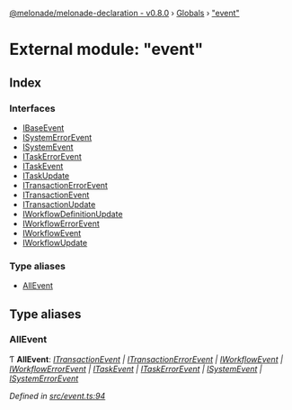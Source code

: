 [@melonade/melonade-declaration - v0.8.0](../README.md) › [Globals](../globals.md) › ["event"](_event_.md)

# External module: "event"

## Index

### Interfaces

* [IBaseEvent](../interfaces/_event_.ibaseevent.md)
* [ISystemErrorEvent](../interfaces/_event_.isystemerrorevent.md)
* [ISystemEvent](../interfaces/_event_.isystemevent.md)
* [ITaskErrorEvent](../interfaces/_event_.itaskerrorevent.md)
* [ITaskEvent](../interfaces/_event_.itaskevent.md)
* [ITaskUpdate](../interfaces/_event_.itaskupdate.md)
* [ITransactionErrorEvent](../interfaces/_event_.itransactionerrorevent.md)
* [ITransactionEvent](../interfaces/_event_.itransactionevent.md)
* [ITransactionUpdate](../interfaces/_event_.itransactionupdate.md)
* [IWorkflowDefinitionUpdate](../interfaces/_event_.iworkflowdefinitionupdate.md)
* [IWorkflowErrorEvent](../interfaces/_event_.iworkflowerrorevent.md)
* [IWorkflowEvent](../interfaces/_event_.iworkflowevent.md)
* [IWorkflowUpdate](../interfaces/_event_.iworkflowupdate.md)

### Type aliases

* [AllEvent](_event_.md#allevent)

## Type aliases

###  AllEvent

Ƭ **AllEvent**: *[ITransactionEvent](../interfaces/_event_.itransactionevent.md) | [ITransactionErrorEvent](../interfaces/_event_.itransactionerrorevent.md) | [IWorkflowEvent](../interfaces/_event_.iworkflowevent.md) | [IWorkflowErrorEvent](../interfaces/_event_.iworkflowerrorevent.md) | [ITaskEvent](../interfaces/_event_.itaskevent.md) | [ITaskErrorEvent](../interfaces/_event_.itaskerrorevent.md) | [ISystemEvent](../interfaces/_event_.isystemevent.md) | [ISystemErrorEvent](../interfaces/_event_.isystemerrorevent.md)*

*Defined in [src/event.ts:94](https://github.com/devit-tel/melonade-declaration/blob/f3ec67f/src/event.ts#L94)*
